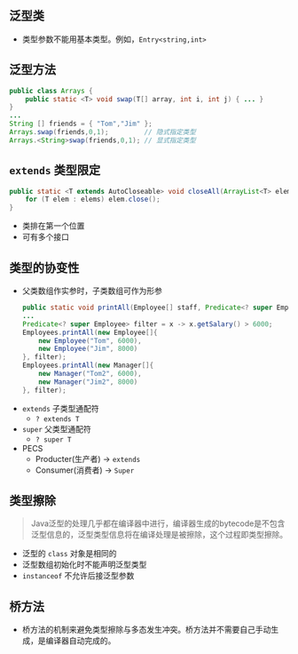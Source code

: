 ## 泛型类
- 类型参数不能用基本类型。例如，`Entry<string,int>`

## 泛型方法
``` java
public class Arrays {
    public static <T> void swap(T[] array, int i, int j) { ... }
}
...
String [] friends = { "Tom","Jim" };
Arrays.swap(friends,0,1);         // 隐式指定类型
Arrays.<String>swap(friends,0,1); // 显式指定类型
```

## `extends` 类型限定
``` java
public static <T extends AutoCloseable> void closeAll(ArrayList<T> elems) throws Exception {
    for (T elem : elems) elem.close();
}
```
- 类排在第一个位置
- 可有多个接口

## 类型的协变性
- 父类数组作实参时，子类数组可作为形参
    ``` java
    public static void printAll(Employee[] staff, Predicate<? super Employee> filter) { ... }
    ...
    Predicate<? super Employee> filter = x -> x.getSalary() > 6000;
    Employees.printAll(new Employee[]{
        new Employee("Tom", 6000),
        new Employee("Jim", 8000)
    }, filter);
    Employees.printAll(new Manager[]{
        new Manager("Tom2", 6000),
        new Manager("Jim2", 8000)
    }, filter);
    ```
- `extends` 子类型通配符
    - `? extends T`
- `super` 父类型通配符
    - `? super T`
- PECS
    - Producter(生产者) -> `extends`
    - Consumer(消费者) -> `Super`

## 类型擦除
> Java泛型的处理几乎都在编译器中进行，编译器生成的bytecode是不包含泛型信息的，泛型类型信息将在编译处理是被擦除，这个过程即类型擦除。
- 泛型的 `class` 对象是相同的
- 泛型数组初始化时不能声明泛型类型
- `instanceof` 不允许后接泛型参数

## 桥方法
- 桥方法的机制来避免类型擦除与多态发生冲突。桥方法并不需要自己手动生成，是编译器自动完成的。
